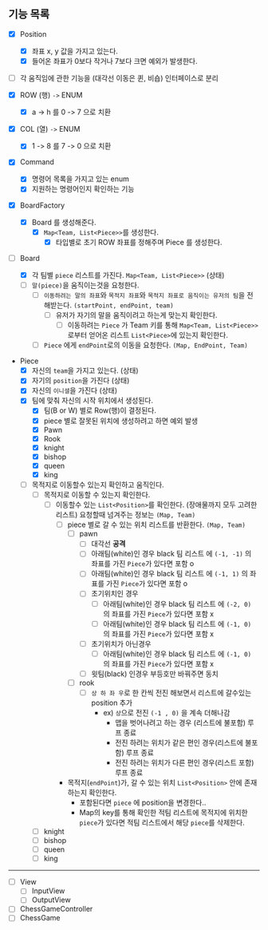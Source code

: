 ## 기능 목록

- [x] Position
  - [x] 좌표 x, y 값을 가지고 있는다.
  - [x] 들어온 좌표가 0보다 작거나 7보다 크면 예외가 발생한다.

- [ ] 각 움직임에 관한 기능을 (대각선 이동은 퀸, 비숍) 인터페이스로 분리

- [x] ROW (행) `->` ENUM
  - [x] a -> h 를 0 -> 7 으로 치환

- [x] COL (열) `->` ENUM
  - [x] 1 -> 8 를 7 -> 0 으로 치환
  
- [x] Command
  - [x] 명령어 목록을 가지고 있는 enum
  - [x] 지원하는 명령어인지 확인하는 기능
  
- [x] BoardFactory
  - [x] Board 를 생성해준다.
    - [x] `Map<Team, List<Piece>>`를 생성한다.
      - [x] 타입별로 초기 ROW 좌표를 정해주며 Piece 를 생성한다.

- [ ] Board
  - [x] 각 팀별 `piece` 리스트를 가진다. `Map<Team, List<Piece>>`  (상태)
  - [ ] `말(piece)`을 움직이는것을 요청한다.
    - [ ] `이동하려는 말의 좌표`와 `목적지 좌표`와 `목적지 좌표로 움직이는 유저의 팀`을 전해받는다. `(startPoint, endPoint, team)`
      - [ ] 유저가 자기의 말을 움직이려고 하는게 맞는지 확인한다.
        - [ ] 이동하려는 `Piece` 가 Team 키를 통해 `Map<Team, List<Piece>>` 로부터 얻어온 리스트 `List<Piece>`에 있는지 확인한다. 
    - [ ] `Piece` 에게 `endPoint`로의 이동을 요청한다. `(Map, EndPoint, Team) `

- Piece
  - [x] 자신의 `team`을 가지고 있는다. (상태)
  - [x] 자기의 `position`을 가진다 (상태)
  - [x] 자신의 `이니셜`을 가진다 (상태)
  - [x] 팀에 맞춰 자신의 시작 위치에서 생성된다.
    - [x] 팀(B or W) 별로 Row(행)이 결정된다.
    - [x] piece 별로 잘못된 위치에 생성하려고 하면 예외 발생
    - [x] Pawn
    - [x] Rook
    - [x] knight
    - [x] bishop
    - [x] queen
    - [x] king
  - [ ] 목적지로 이동할수 있는지 확인하고 움직인다.
    - [ ] 목적지로 이동할 수 있는지 확인한다.
      - [ ] 이동할수 있는 `List<Position>`를 확인한다. (장애물까지 모두 고려한 리스트) 요청할때 넘겨주는 정보는 `(Map, Team)`
        - [ ] piece 별로 갈 수 있는 위치 리스트를 반환한다. `(Map, Team)`
          - [ ] pawn
            - [ ] 대각선 **공격**
            - [ ] 아래팀(white)인 경우 black 팀 리스트 에 `(-1, -1)` 의 좌표를 가진 `Piece`가 있다면 포함 o
            - [ ] 아래팀(white)인 경우 black 팀 리스트 에 `(-1, 1)` 의 좌표를 가진 `Piece`가 있다면 포함 o
            - [ ] 초기위치인 경우
              - [ ] 아래팀(white)인 경우 black 팀 리스트 에 `(-2, 0)` 의 좌표를 가진 `Piece`가 있다면 포함 x
              - [ ] 아래팀(white)인 경우 black 팀 리스트 에 `(-1, 0)` 의 좌표를 가진 `Piece`가 있다면 포함 x
            - [ ] 초기위치가 아닌경우
              - [ ] 아래팀(white)인 경우 black 팀 리스트 에 `(-1, 0)` 의 좌표를 가진 `Piece`가 있다면 포함 x
            - [ ] 윗팀(black) 인경우 부등호만 바꿔주면 동치

          - [ ] rook
            - [ ] `상 하 좌 우`로 한 칸씩 전진 해보면서 리스트에 갈수있는 position 추가
              - ex) `상`으로 전진 `(-1 , 0)` 을 계속 더해나감
                - 맵을 벗어나려고 하는 경우 (리스트에 불포함) 루프 종료
                - 전진 하려는 위치가 같은 편인 경우(리스트에 불포함) 루프 종료
                - 전진 하려는 위치가 다른 편인 경우(리스트 포함) 루프 종료
          
        - 목적지(`endPoint`)가, 갈 수 있는 위치 `List<Position>` 안에 존재하는지 확인한다.
          - 포함된다면 `piece` 에 position을 변경한다..
          - Map의 key를 통해 확인한 적팀 리스트에 목적지에 위치한 `piece`가 있다면 적팀 리스트에서 해당 `piece`를 삭제한다.

    - [ ] knight
    - [ ] bishop
    - [ ] queen
    - [ ] king
  
---

- [ ] View
  - [ ] InputView
  - [ ] OutputView
  
- [ ] ChessGameController
- [ ] ChessGame
